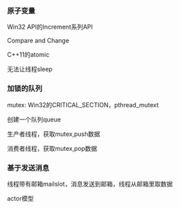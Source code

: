 ### 原子变量

Win32 API的Increment系列API

Compare and Change

C++11的atomic

无法让线程sleep

### 加锁的队列

mutex: Win32的CRITICAL_SECTION，pthread_mutext

创建一个队列queue

生产者线程，获取mutex,push数据

消费者线程，获取mutex,pop数据


### 基于发送消息

线程带有邮箱mailslot，消息发送到邮箱，线程从邮箱里取数据

actor模型
